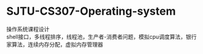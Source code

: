 # SJTU-CS307-Operating-system
操作系统课程设计  
shell接口，多线程排序，线程池，生产者-消费者问题，模拟cpu调度算法，银行家算法，连续内存分配，虚拟内存管理器
